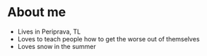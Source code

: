 # About me

- Lives in Periprava, TL
- Loves to teach people how to get the worse out of themselves
- Loves snow in the summer
